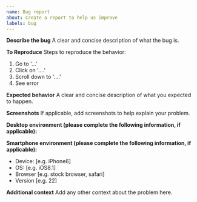 ```yaml
---
name: Bug report
about: Create a report to help us improve
labels: bug
---
```


**Describe the bug**
A clear and concise description of what the bug is.

**To Reproduce**
Steps to reproduce the behavior:

1. Go to '...'
2. Click on '....'
3. Scroll down to '....'
4. See error

**Expected behavior**
A clear and concise description of what you expected to happen.

**Screenshots**
If applicable, add screenshots to help explain your problem.

**Desktop environment (please complete the following information, if applicable):**

<!--
Please paste the ouput of the following command in your issue. It helps us identify your environment and act more quickly to solve your problem.

$ npx envinfo --system --binaries --browsers

If the problem happens in a specific browser, please state which browser.
--->

**Smartphone environment (please complete the following information, if applicable):**

-   Device: [e.g. iPhone6]
-   OS: [e.g. iOS8.1]
-   Browser [e.g. stock browser, safari]
-   Version [e.g. 22]

**Additional context**
Add any other context about the problem here.
